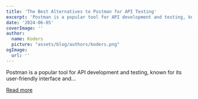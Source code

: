 ```yaml
---
title: 'The Best Alternatives to Postman for API Testing'
excerpt: 'Postman is a popular tool for API development and testing, known for its user-friendly interface and...'
date: '2024-06-05'
coverImage: ''
author:
  name: Koders
  picture: "assets/blog/authors/koders.png"
ogImage:
  url: ''
---
```


Postman is a popular tool for API development and testing, known for its user-friendly interface and...

[Read more](https://dev.to/vyan/the-best-alternatives-to-postman-for-api-testing-2bno)
